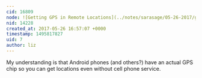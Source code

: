 ```yaml
---
cid: 16809
node: ![Getting GPS in Remote Locations](../notes/sarasage/05-26-2017/getting-gps-in-remote-locations)
nid: 14228
created_at: 2017-05-26 16:57:07 +0000
timestamp: 1495817827
uid: 7
author: liz
---
```


My understanding is that Android phones (and others?) have an actual GPS chip so you can get locations even without cell phone service. 